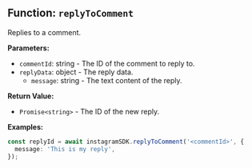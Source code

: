 ## Function: `replyToComment`

Replies to a comment.

**Parameters:**

- `commentId`: string - The ID of the comment to reply to.
- `replyData`: object - The reply data.
  - `message`: string - The text content of the reply.

**Return Value:**

- `Promise<string>` - The ID of the new reply.

**Examples:**

```typescript
const replyId = await instagramSDK.replyToComment('<commentId>', {
  message: 'This is my reply',
});
```
